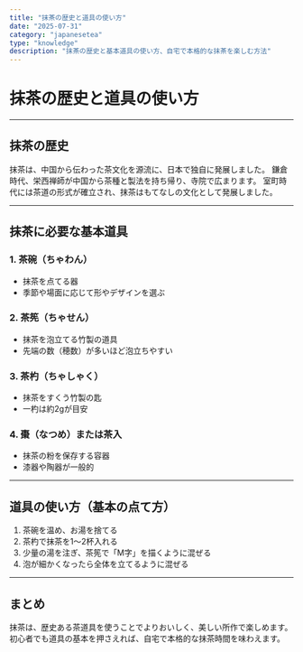 ```yaml
---
title: "抹茶の歴史と道具の使い方"
date: "2025-07-31"
category: "japanesetea"
type: "knowledge"
description: "抹茶の歴史と基本道具の使い方、自宅で本格的な抹茶を楽しむ方法"
---
```


# 抹茶の歴史と道具の使い方

---

## 抹茶の歴史
抹茶は、中国から伝わった茶文化を源流に、日本で独自に発展しました。
鎌倉時代、栄西禅師が中国から茶種と製法を持ち帰り、寺院で広まります。
室町時代には茶道の形式が確立され、抹茶はもてなしの文化として発展しました。

---

## 抹茶に必要な基本道具

### 1. 茶碗（ちゃわん）
- 抹茶を点てる器
- 季節や場面に応じて形やデザインを選ぶ

### 2. 茶筅（ちゃせん）
- 抹茶を泡立てる竹製の道具
- 先端の数（穂数）が多いほど泡立ちやすい

### 3. 茶杓（ちゃしゃく）
- 抹茶をすくう竹製の匙
- 一杓は約2gが目安

### 4. 棗（なつめ）または茶入
- 抹茶の粉を保存する容器
- 漆器や陶器が一般的

---

## 道具の使い方（基本の点て方）
1. 茶碗を温め、お湯を捨てる
2. 茶杓で抹茶を1〜2杯入れる
3. 少量の湯を注ぎ、茶筅で「M字」を描くように混ぜる
4. 泡が細かくなったら全体を立てるように混ぜる

---

## まとめ
抹茶は、歴史ある茶道具を使うことでよりおいしく、美しい所作で楽しめます。
初心者でも道具の基本を押さえれば、自宅で本格的な抹茶時間を味わえます。
